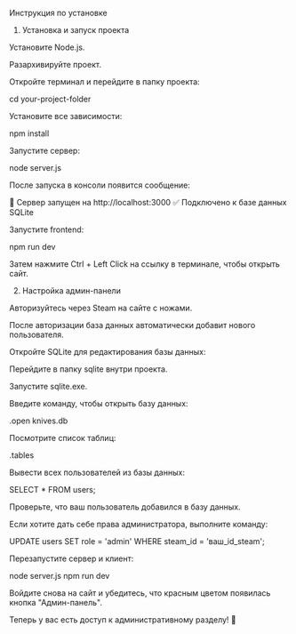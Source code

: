 Инструкция по установке

1. Установка и запуск проекта

Установите Node.js.

Разархивируйте проект.

Откройте терминал и перейдите в папку проекта:

cd your-project-folder

Установите все зависимости:

npm install

Запустите сервер:

node server.js

После запуска в консоли появится сообщение:

🚀 Сервер запущен на http://localhost:3000
✅ Подключено к базе данных SQLite

Запустите frontend:

npm run dev

Затем нажмите Ctrl + Left Click на ссылку в терминале, чтобы открыть сайт.

2. Настройка админ-панели

Авторизуйтесь через Steam на сайте с ножами.

После авторизации база данных автоматически добавит нового пользователя.

Откройте SQLite для редактирования базы данных:

Перейдите в папку sqlite внутри проекта.

Запустите sqlite.exe.

Введите команду, чтобы открыть базу данных:

.open knives.db

Посмотрите список таблиц:

.tables

Вывести всех пользователей из базы данных:

SELECT * FROM users;

Проверьте, что ваш пользователь добавился в базу данных.

Если хотите дать себе права администратора, выполните команду:

UPDATE users SET role = 'admin' WHERE steam_id = 'ваш_id_steam';

Перезапустите сервер и клиент:

node server.js
npm run dev

Войдите снова на сайт и убедитесь, что красным цветом появилась кнопка "Админ-панель".

Теперь у вас есть доступ к административному разделу! 🎉

